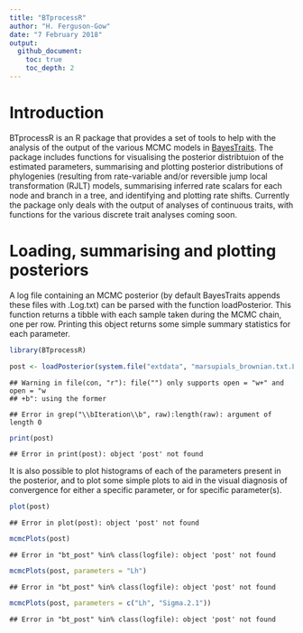 ```yaml
---
title: "BTprocessR"
author: "H. Ferguson-Gow"
date: "7 February 2018"
output:
  github_document:
    toc: true
    toc_depth: 2
---
```




# Introduction

BTprocessR is an R package that provides a set of tools to help with the analysis of the output of the various MCMC models in [BayesTraits](http://www.evolution.rdg.ac.uk/BayesTraitsV3.0.1/BayesTraitsV3.0.1.html). The package includes functions for visualising the posterior distribtuion of the estimated parameters, summarising and plotting posterior distributions of phylogenies (resulting from rate-variable and/or reversible jump local transformation (RJLT) models, summarising inferred rate scalars for each node and branch in a tree, and identifying and plotting rate shifts. Currently the package only deals with the output of analyses of continuous traits, with functions for the various discrete trait analyses coming soon.

# Loading, summarising and plotting posteriors

A log file containing an MCMC posterior (by default BayesTraits appends these files with .Log.txt) can be parsed with the function loadPosterior. This function returns a tibble with each sample taken during the MCMC chain, one per row. Printing this object returns some simple summary statistics for each parameter.


```r
library(BTprocessR)

post <- loadPosterior(system.file("extdata", "marsupials_brownian.txt.Log.txt", package = "BTprocessR"))
```

```
## Warning in file(con, "r"): file("") only supports open = "w+" and open = "w
## +b": using the former
```

```
## Error in grep("\\bIteration\\b", raw):length(raw): argument of length 0
```

```r
print(post)
```

```
## Error in print(post): object 'post' not found
```

It is also possible to plot histograms of each of the parameters present in the posterior, and to plot some simple plots to aid in the visual diagnosis of convergence for either a specific parameter, or for specific parameter(s).


```r
plot(post)
```

```
## Error in plot(post): object 'post' not found
```

```r
mcmcPlots(post)
```

```
## Error in "bt_post" %in% class(logfile): object 'post' not found
```

```r
mcmcPlots(post, parameters = "Lh")
```

```
## Error in "bt_post" %in% class(logfile): object 'post' not found
```

```r
mcmcPlots(post, parameters = c("Lh", "Sigma.2.1"))
```

```
## Error in "bt_post" %in% class(logfile): object 'post' not found
```


<!-- ## Contents -->
<!-- 1. Introduction -->
<!-- 2. Loading, visualising and assessing posteriors -->
<!-- 3. Loading and visualising posterior samples of trees -->
<!-- 4. Post-processing rate-variable and reverse-jump local transformation models -->
<!-- + Postprocessing *.Varrates.txt files -->
<!-- + Finding rate shifts -->
<!-- + Visualising rate shifts  -->
